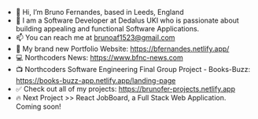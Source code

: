 - 👋 Hi, I’m Bruno Fernandes, based in Leeds, England
- 👀 I am a Software Developer at Dedalus UKI who is passionate about building appealing and functional Software Applications.
- 📫 You can reach me at brunoaf1523@gmail.com
- 🚨 My brand new Portfolio Website: https://bfernandes.netlify.app/
- 💻 Northcoders News: https://www.bfnc-news.com
- 📺 Northcoders Software Engineering Final Group Project - Books-Buzz: https://books-buzz-app.netlify.app/landing-page
- ✅ Check out all of my projects: https://brunofer-projects.netlify.app
- 🔥 Next Project >> React JobBoard, a Full Stack Web Application. Coming soon! 

<!---
brunoFernandes21/brunoFernandes21 is a ✨ special ✨ repository because its `README.md` (this file) appears on your GitHub profile.
You can click the Preview link to take a look at your changes.
--->

